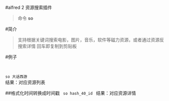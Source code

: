 #alfred 2 资源搜索插件
> 命令 **so**

#简介
> 支持根据关键词搜索电影，图片，音乐，软件等磁力资源，或者通过资源反搜索详情
回车即复制到剪贴板

#例子
##
<code>
so 大话西游
</code>
结果：对应资源列表

##格式化时间转换成时间戳
<code>
so hash_40_id
</code>
结果：对应资源详情
